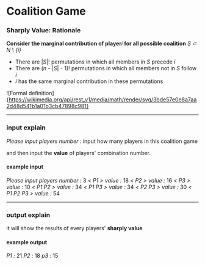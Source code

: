 # Coalition Game

### Sharply Value: Rationale

**Consider the marginal contribution of player***i* **for all possible coalition** *S ⊂ N \ {i}*  
  * There are |*S*|! permutations in which all members in *S* precede *i*
  * There are (*n* - |*S*| - 1)! permutations in which all members not in *S* follow *i*  
  * *i* has the same marginal contribution in these permutations  
  
![Formal definition]{https://wikimedia.org/api/rest_v1/media/math/render/svg/3bde57e0e8a7aa2d48d541b1a01b3cb47898c981}

---

###  input explain

*Please input players number :* input how many players in this coalition game  

and then input the **value** of players' combination number.  

#### example input

*Please input players number :* 3
*< P1 > value :* 18
*< P2 > value :* 16
*< P3 > value :* 10
*< P1 P2 > value :* 34
*< P1 P3 > value :* 34
*< P2 P3 > value :* 30
*< P1 P2 P3 > value :* 54

---
  
###  output explain

it will show the results of every players' **sharply value**  

#### example output

*P1 :* 21
*P2 :* 18
*p3 :* 15

